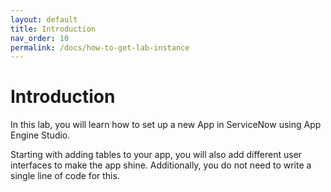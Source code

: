 ```yaml
---
layout: default
title: Introduction
nav_order: 10
permalink: /docs/how-to-get-lab-instance
---
```


# Introduction 

In this lab, you will learn how to set up a new App in ServiceNow using App Engine Studio.

Starting with adding tables to your app, you will also add different user interfaces to make the app shine. Additionally, you do not need to write a single line of code for this.